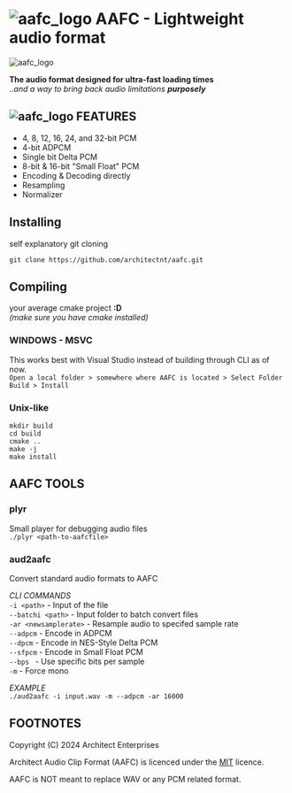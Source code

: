 # ![aafc_logo](https://architectenterprises.net/cdn/aafc_snwavtr.png) AAFC - Lightweight audio format
![aafc_logo](https://architectenterprises.net/cdn/aafc_banner_proj.png)

**The audio format designed for ultra-fast loading times**\
..*and a way to bring back audio limitations* ***purposely*** 

## ![aafc_logo](https://architectenterprises.net/cdn/fusionresource/fpg_ico.png) FEATURES
- 4, 8, 12, 16, 24, and 32-bit PCM
- 4-bit ADPCM
- Single bit Delta PCM
- 8-bit & 16-bit "Small Float" PCM
- Encoding & Decoding directly
- Resampling
- Normalizer

## Installing
self explanatory git cloning
```
git clone https://github.com/architectnt/aafc.git
```

## Compiling
your average cmake project **:D**\
*(make sure you have cmake installed)*

### WINDOWS - MSVC
This works best with Visual Studio instead of building through CLI as of now.\
``Open a local folder > somewhere where AAFC is located > Select Folder``\
``Build > Install``

### Unix-like
```
mkdir build
cd build
cmake ..
make -j
make install
```

## AAFC TOOLS

### plyr
Small player for debugging audio files\
``./plyr <path-to-aafcfile>``


### aud2aafc
Convert standard audio formats to AAFC

*CLI COMMANDS*\
``-i <path>`` - Input of the file\
``--batchi <path>`` - Input folder to batch convert files\
``-ar <newsamplerate>`` - Resample audio to specifed sample rate\
``--adpcm`` - Encode in ADPCM\
``--dpcm`` - Encode in NES-Style Delta PCM\
``--sfpcm`` - Encode in Small Float PCM\
``--bps `` - Use specific bits per sample\
``-m`` - Force mono

*EXAMPLE*\
``./aud2aafc -i input.wav -m --adpcm -ar 16000``


## FOOTNOTES
Copyright (C) 2024 Architect Enterprises

Architect Audio Clip Format (AAFC) is licenced under the [MIT](LICENSE) licence.

AAFC is NOT meant to replace WAV or any PCM related format.